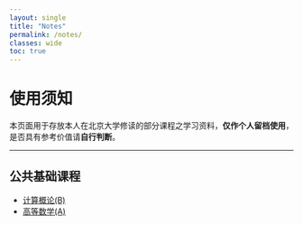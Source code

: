 ```yaml
---
layout: single
title: "Notes"
permalink: /notes/
classes: wide
toc: true
---
```


# 使用须知
本页面用于存放本人在北京大学修读的部分课程之学习资料，**仅作个人留档使用**，是否具有参考价值请**自行判断**。

***

## 公共基础课程
 - [计算概论(B)](/notes/introduction-to-computation(B)/)
 - [高等数学(A)](url)

